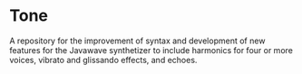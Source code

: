 # Tone

A repository for the improvement of syntax and development of new features for the Javawave synthetizer to include harmonics for four or more voices, vibrato and glissando effects, and echoes.
